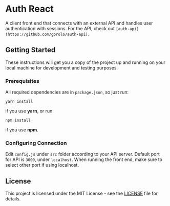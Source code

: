 # Auth React

A client front end that connects with an external API and handles user authentication with sessions.
For the API, check out ```[auth-api](https://github.com/gbrolo/auth-api)```.

## Getting Started

These instructions will get you a copy of the project up and running on your local machine for development and testing purposes. 

### Prerequisites

All required dependencies are in ```package.json```, so just run:

```
yarn install
```

if you use **yarn**, or run:

```
npm install
```

if you use **npm**.

### Configuring Connection
Edit ```config.js``` under ```src``` folder according to your API server. Default port for API is ```3000```, under ```localhost```. When running the front end, make sure to select other port if using localhost.

## License

This project is licensed under the MIT License - see the [LICENSE](LICENSE) file for details.


